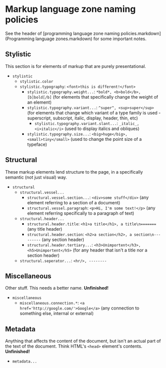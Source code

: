 Markup language zone naming policies
====================================
See the header of [programming language zone naming policies.markdown](Programming language zones.markdown)
for some important notes.

Stylistic
---------
This section is for elements of markup that are purely presentational.

- `stylistic`
  - `stylistic.color`
  - `stylistic.typography`: `<font>this is different!</font>`
    - `stylistic.typography.weight...`: `*bold*, <b>bold</b>, [b]bold[/b]` (for elements that specifically change the weight of an element)
    - `stylistic.typography.variant...`: `^super^, <sup>super</sup>` (for elements that change which variant of a type family is used - superscript, subscript, italic, display, header, thin, etc)
      - `stylistic.typography.variant.slant...`: `_italic_, <i>italic</i>` (used to display italics and obliques)
    - `stylistic.typography.size...`: `<big>huge</big>, <small>tiny</small>` (used to change the point size of a typeface)

Structural
----------
These markup elements lend structure to the page, in a specifically semantic
(not just visual) way.

- `structural`
  - `structural.vessel...`
    - `structural.vessel.section...`: `<div>some stuff</div>` (any element referring to a section of a document)
    - `structural.vessel.paragraph`: `<p>Hi, I'm some text!</p>` (any element referring specifically to a paragraph of text)
  - `structural.header...`
    - `structural.header.title`: `<h1>a title</h1>, a title\n=======` (any title header)
    - `structural.header.section`: `<h2>a section</h2>, a section\n---------` (any section header)
    - `structural.header.tertiary...`: `<h3>Unimportent</h3>, <h5>Unimportent</h5>` (for any header that isn't a title nor a section header)
  - `structural.seperator...`: `<hr/>, --------`

Miscellaneous
-------------
Other stuff. This needs a better name. **Unfinished!**

- `miscellaneous`
  - `miscellaneous.connection.*`: `<a href='http://google.com/'>Google</a>` (any connection to something else, internal or external)

Metadata
--------
Anything that affects the content of the document, but isn't an actual part of
the text of the document. Think HTML's `<head>` element's contents. **Unfinished!**

- `metadata...`
